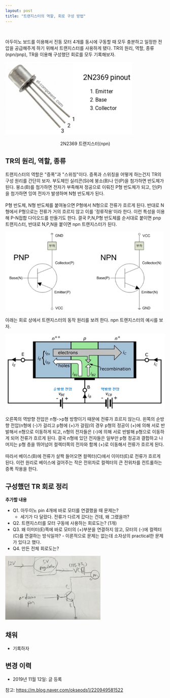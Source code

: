 ```yaml
---
layout: post
title: "트랜지스터의 역할, 회로 구성 방법"
---
```

<br>

아두이노 보드를 이용해서 진동 모터 4개를 동시에 구동할 때 모두 충분하고 일정한 전압을 공급해주게 하기 위해서 트랜지스터를 사용하게 됐다. TR의 원리, 역할, 종류(npn/pnp), TR을 이용해 구성했던 회로를 모두 기록해보자.

<img src="/assets/transistor/overview.PNG" width="400">
<p style='text-align:center'>2N2369 트랜지스터(npn)</p>

## TR의 원리, 역할, 종류

트랜지스터의 역할은 "증폭"과 "스위칭"이다. 증폭과 스위칭을 어떻게 하는건지 TR의 구성 원리를 간단히 보자. 부도체인 실리콘(Si)에 붕소(B)나 인(P)을 첨가하면 반도체가 된다. 붕소(B)를 첨가하면 전자가 부족해져 정공으로 이뤄진 P형 반도체가 되고, 인(P)을 첨가하면 잉여 전자가 발생하며 N형 반도체가 된다. 
<br><br>
P형 반도체, N형 반도체를 붙여놓으면 P형에서 N형으로 전류가 흐르게 된다. 반대로 N형에서 P형으로는 전류가 거의 흐르지 않고 이를 '정류작용'이라 한다. 이런 특성을 이용해 P-N접합 다이오드를 만들기도 한다. 결국 P,N,P형 반도체를 순서대로 붙이면 pnp 트랜지스터, 반대로 N,P,N을 붙이면 npn 트랜지스터가 된다.

<img src="/assets/transistor/npn_pnp.PNG" width="500">

아래는 회로 상에서 트랜지스터의 동작 원리를 보려 한다. npn 트랜지스터의 예시를 보자.

<img src="/assets/transistor/npn_circuit.PNG" width="600">

오른쪽의 역방향 전압은 n형->p형 방향이기 때문에 전류가 흐르지 않는다. 왼쪽의 순방향 전압(n형에 (-)가 걸리고 p형에 (+)가 걸림)의 경우 p형의 정공이 (+)에 의해 서로 반발해서 n형으로 이동하게 되고, n형의 전자들은 (-)에 의해 서로 반발해 p형으로 이동하게 되어 전류가 흐르게 된다. 결국 n형에 있던 전자들은 일부만 p형 정공과 결합하고 나머지는 p형 층을 뛰어넘어 컬렉터쪽의 전자와 함께 (+)로 이동해서 전류가 흐르게 된다.
<br><br>
따라서 베이스(B)에 전류가 살짝 들어오면 컬렉터(C)에서 이미터(E)로 전류가 흐르게 된다. 이런 원리로 베이스에 걸어주는 작은 전위차로 컬렉터의 큰 전위차를 컨트롤하는 증폭 작용을 한다.

## 구성했던 TR 회로 정리

**추가할 내용**

* Q1. 아두이노 pin 4개에 바로 모터를 연결했을 때 문제는?
  * 세기가 다 달랐다. 전류가 다르게 갔다는 건데, 왜 그랬을까?
* Q2. 트랜지스터를 모터 구동에 사용하는 회로도는? (1개)
* Q3. 왜 이미터(E)쪽에 바로 모터의 (+)부분을 연결하지 않고, 모터의 (-)에 컬렉터(C)를 연결하는 방식일까? - 이론적으로 문제는 없는데 소자상의 practical한 문제가 있다고 했다.
* Q4. 만든 전체 회로도는?

<img src="/assets/transistor/circuit_hand.PNG" width="300">


## 채워
* 기록하자

## 변경 이력
* 2019년 11월 12일: 글 등록

참고: https://m.blog.naver.com/okseods1/220949581522